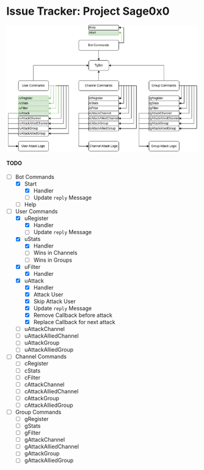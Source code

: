 # Issue Tracker: Project Sage0x0

<div align="center">
  <img src="./static/readme/meow.png" />
</div>


#### TODO
- [ ] Bot Commands
  - [x] Start
    - [x] Handler
    - [ ] Update `reply` Message
  - [ ] Help
- [ ] User Commands
  - [x] uRegister
    - [x] Handler
    - [ ] Update `reply` Message
  - [x] uStats
    - [x] Handler
    - [ ] Wins in Channels
    - [ ] Wins in Groups
  - [x] uFilter
    - [x] Handler
  - [x] uAttack
    - [x] Handler
    - [x] Attack User
    - [x] Skip Attack User
    - [x] Update `reply` Message
    - [x] Remove Callback before attack
    - [x] Replace Callback for next attack
  - [ ] uAttackChannel
  - [ ] uAttackAlliedChannel
  - [ ] uAttackGroup
  - [ ] uAttackAlliedGroup
- [ ] Channel Commands
  - [ ] cRegister
  - [ ] cStats
  - [ ] cFilter
  - [ ] cAttackChannel
  - [ ] cAttackAlliedChannel
  - [ ] cAttackGroup
  - [ ] cAttackAlliedGroup
- [ ] Group Commands
  - [ ] gRegister
  - [ ] gStats
  - [ ] gFilter
  - [ ] gAttackChannel
  - [ ] gAttackAlliedChannel
  - [ ] gAttackGroup
  - [ ] gAttackAlliedGroup
